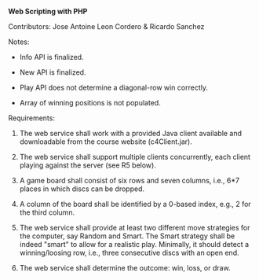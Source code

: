 **Web Scripting with PHP**

Contributors: Jose Antoine Leon Cordero & Ricardo Sanchez

Notes:

- Info API is finalized.
- New API is finalized.

- Play API does not determine a diagonal-row win correctly.
- Array of winning positions is not populated.

Requirements:

1.  The web service shall work with a provided Java client available
    and downloadable from the course website (c4Client.jar).

2.  The web service shall support multiple clients concurrently, each
    client playing against the server (see R5 below). 

3.  A game board shall consist of six rows and seven columns, i.e.,
    6*7 places in which discs can be dropped.

4.  A column of the board shall be identified by a 0-based index,
    e.g., 2 for the third column.

5.  The web service shall provide at least two different move
    strategies for the computer, say Random and Smart. The Smart
    strategy shall be indeed "smart" to allow for a realistic
    play. Minimally, it should detect a winning/loosing row, i.e.,
    three consecutive discs with an open end.

6.  The web service shall determine the outcome: win, loss, or draw.
